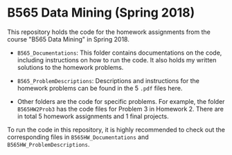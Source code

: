 # B565 Data Mining (Spring 2018)

This repository holds the code for the homework assignments from the course "B565 Data Mining" in Spring 2018.

* `B565_Documentations`: This folder contains documentations on the code, including instructions on how to run the code. It also holds my written solutions to the homework problems.

* `B565_ProblemDescriptions`: Descriptions and instructions for the homework problems can be found in the 5 `.pdf` files here.

* Other folders are the code for specific problems. For example, the folder `B565HW2Prob3` has the code files for Problem 3 in Homework 2. There are in total 5 homework assignments and 1 final projects.

To run the code in this repository, it is highly recommended to check out the corresponding files in `B565HW_Documentations` and `B565HW_ProblemDescriptions`.
